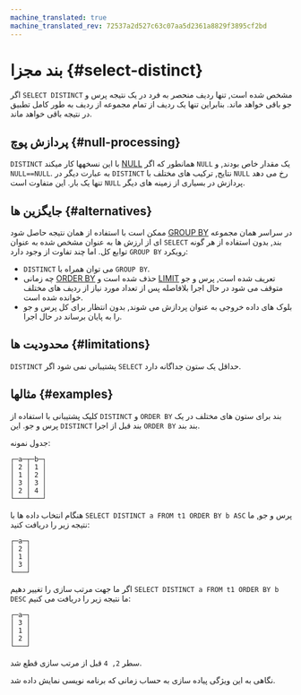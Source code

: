 ```yaml
---
machine_translated: true
machine_translated_rev: 72537a2d527c63c07aa5d2361a8829f3895cf2bd
---
```


# بند مجزا {#select-distinct}

اگر `SELECT DISTINCT` مشخص شده است, تنها ردیف منحصر به فرد در یک نتیجه پرس و جو باقی خواهد ماند. بنابراین تنها یک ردیف از تمام مجموعه از ردیف به طور کامل تطبیق در نتیجه باقی خواهد ماند.

## پردازش پوچ {#null-processing}

`DISTINCT` با این نسخهها کار میکند [NULL](../../syntax.md#null-literal) همانطور که اگر `NULL` یک مقدار خاص بودند, و `NULL==NULL`. به عبارت دیگر در `DISTINCT` نتایج, ترکیب های مختلف با `NULL` رخ می دهد تنها یک بار. این متفاوت است `NULL` پردازش در بسیاری از زمینه های دیگر.

## جایگزین ها {#alternatives}

ممکن است با استفاده از همان نتیجه حاصل شود [GROUP BY](group-by.md) در سراسر همان مجموعه ای از ارزش ها به عنوان مشخص شده به عنوان `SELECT` بند, بدون استفاده از هر گونه توابع کل. اما چند تفاوت از وجود دارد `GROUP BY` رویکرد:

-   `DISTINCT` می توان همراه با `GROUP BY`.
-   چه زمانی [ORDER BY](order-by.md) حذف شده است و [LIMIT](limit.md) تعریف شده است, پرس و جو متوقف می شود در حال اجرا بلافاصله پس از تعداد مورد نیاز از ردیف های مختلف خوانده شده است.
-   بلوک های داده خروجی به عنوان پردازش می شوند, بدون انتظار برای کل پرس و جو را به پایان برساند در حال اجرا.

## محدودیت ها {#limitations}

`DISTINCT` پشتیبانی نمی شود اگر `SELECT` حداقل یک ستون جداگانه دارد.

## مثالها {#examples}

کلیک پشتیبانی با استفاده از `DISTINCT` و `ORDER BY` بند برای ستون های مختلف در یک پرس و جو. این `DISTINCT` بند قبل از اجرا `ORDER BY` بند بند.

جدول نمونه:

``` text
┌─a─┬─b─┐
│ 2 │ 1 │
│ 1 │ 2 │
│ 3 │ 3 │
│ 2 │ 4 │
└───┴───┘
```

هنگام انتخاب داده ها با `SELECT DISTINCT a FROM t1 ORDER BY b ASC` پرس و جو, ما نتیجه زیر را دریافت کنید:

``` text
┌─a─┐
│ 2 │
│ 1 │
│ 3 │
└───┘
```

اگر ما جهت مرتب سازی را تغییر دهیم `SELECT DISTINCT a FROM t1 ORDER BY b DESC` ما نتیجه زیر را دریافت می کنیم:

``` text
┌─a─┐
│ 3 │
│ 1 │
│ 2 │
└───┘
```

سطر `2, 4` قبل از مرتب سازی قطع شد.

نگاهی به این ویژگی پیاده سازی به حساب زمانی که برنامه نویسی نمایش داده شد.

